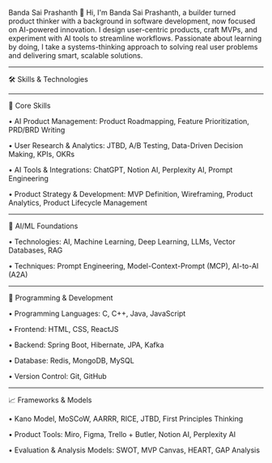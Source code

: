 Banda Sai Prashanth
👋 Hi, I'm Banda Sai Prashanth, a builder turned product thinker with a background in software development, now focused on AI-powered innovation. I design user-centric products, craft MVPs, and experiment with AI tools to streamline workflows. Passionate about learning by doing, I take a systems-thinking approach to solving real user problems and delivering smart, scalable solutions.

---------------------------------------------------------------------------------------------------------------------------------------------------------------------------------------------------------------------

🛠️ Skills & Technologies

---------------------------------------------------------------------------------------------------------------------------------------------------------------------------------------------------------------------

🌟 Core Skills

• AI Product Management: Product Roadmapping, Feature Prioritization, PRD/BRD Writing

• User Research & Analytics: JTBD, A/B Testing, Data-Driven Decision Making, KPIs, OKRs

• AI Tools & Integrations: ChatGPT, Notion AI, Perplexity AI, Prompt Engineering

• Product Strategy & Development: MVP Definition, Wireframing, Product Analytics, Product Lifecycle Management

---------------------------------------------------------------------------------------------------------------------------------------------------------------------------------------------------------------------

🤖 AI/ML Foundations

• Technologies: AI, Machine Learning, Deep Learning, LLMs, Vector Databases, RAG

• Techniques: Prompt Engineering, Model-Context-Prompt (MCP), AI-to-AI (A2A)

---------------------------------------------------------------------------------------------------------------------------------------------------------------------------------------------------------------------

🧰 Programming & Development

• Programming Languages: C, C++, Java, JavaScript

• Frontend: HTML, CSS, ReactJS

• Backend: Spring Boot, Hibernate, JPA, Kafka

• Database: Redis, MongoDB, MySQL

• Version Control: Git, GitHub

---------------------------------------------------------------------------------------------------------------------------------------------------------------------------------------------------------------------

📈 Frameworks & Models

• Kano Model, MoSCoW, AARRR, RICE, JTBD, First Principles Thinking

• Product Tools: Miro, Figma, Trello + Butler, Notion AI, Perplexity AI

• Evaluation & Analysis Models: SWOT, MVP Canvas, HEART, GAP Analysis

